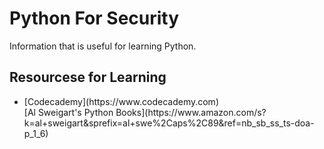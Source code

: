 # Python For Security

Information that is useful for learning Python.

## Resourcese for Learning ##

<ul>
  <li>[Codecademy](https://www.codecademy.com)</li>
[Al Sweigart's Python Books](https://www.amazon.com/s?k=al+sweigart&sprefix=al+swe%2Caps%2C89&ref=nb_sb_ss_ts-doa-p_1_6)

